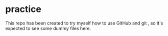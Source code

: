 # practice
This repo has been created to try myself how to use GitHub and git , so it's expected to see some dummy files here.
